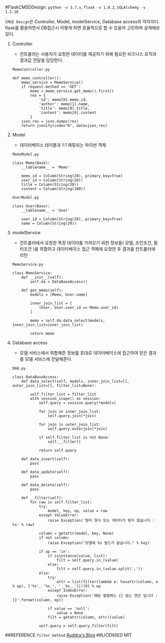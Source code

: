 #FlaskCMSDDesign.
`python -v 3.7.x`, `flask -v 1.0.2`, `SQLAlchemy -v 1.2.18`

`CMSD Design`은 Controller, Model, modelService, Database access의 약자이다.
flask를 활용하면서 DB접근시 어떻게 하면 효율적으로 할 수 있을까 고민하며 설계해보았다.


1. Controller
    - 컨트롤러는 사용자가 요청한 데이터를 제공하기 위해 필요한 비즈니스 로직과 결과값 전달을 담당한다.
    
    `MemoController.py`
    ```
    def memo_controller():
        memo_service = MemoService()
        if request.method == 'GET':
            memo = memo_service.get_memo().first()
            res = {
                'id': memo[0].memo_id,
                'author': memo[1].name,
                'title': memo[0].title,
                'content': memo[0].content
            }
        json_res = json.dumps(res)
        return jsonify(code="0", data=json_res)
    ``` 
        
2. Model
    - 데이터베이스 테이블과 1:1 매핑되는 파이썬 객체
    
    `MemoModel.py`
    ```
    class Memo(Base):
        __tablename__ = 'Memo'
    
        memo_id = Column(String(20), primary_key=True)
        user_id = Column(String(20))
        title = Column(String(20))
        content = Column(String(100))
    ```
    `UserModel.py`
    ```
    class User(Base):
        __tablename__ = 'User'
    
        user_id = Column(String(20), primary_key=True)
        name = Column(String(20))

    ```
3. modelService
    - 컨트롤러에서 요청한 특정 데이터를 가져오기 위한 정보들( 모델, 조인조건, 필터조건 )을 취합하고 데이터베이스 접근 객체에 요청한 후 결과를 컨트롤러에 리턴
    
    `MemoService.py`
    
    ```
    class MemoService:
        def __init__(self):
            self.da = DataBaseAccess()
    
        def get_memo(self):
            models = [Memo, User.name]
    
            inner_join_list = [
                (User, User.user_id == Memo.user_id)
            ]
    
            memo = self.da.data_select(models, inner_join_list=inner_join_list)
    
            return memo
    ```
    
4. Database access
    - 모델 서비스에서 취합해준 정보를 토대로 데이터베이스에 접근하여 얻은 결과를 모델 서비스에 전달해준다.
    
    `DAO.py`
    ```
    class DataBaseAccess:
        def data_select(self, models, inner_join_list=[], outer_join_list=[], filter_list=None):
    
            self.filter_list = filter_list
            with session_scope() as session:
                self.query = session.query(*models)
    
                for join in inner_join_list:
                    self.query.join(*join)
    
                for join in outer_join_list:
                    self.query.outerjoin(*join)
    
                if self.filter_list is not None:
                    self.__filter()
    
                return self.query
    
        def data_insert(self):
            pass
    
        def data_update(self):
            pass
    
        def data_delete(self):
            pass
    
        def __filter(self):
            for raw in self.filter_list:
                try:
                    model, key, op, value = raw
                except ValueError:
                    raise Exception('필터 형식 또는 데이터가 맞지 않습니다 : %s' % raw)
    
                column = getattr(model, key, None)
                if not column:
                    raise Exception("모델에 %s 필드가 없습니다." % key)
    
                if op == 'in':
                    if isinstance(value, list):
                        filt = self.query.in_(value)
                    else:
                        filt = self.query.in_(value.split(','))
                else:
                    try:
                        attr = list(filter(lambda e: hasattr(column, e % op), ['%s', '%s_', '__%s__']))[0] % op
                    except IndexError:
                        raise Exception('해당 컬럼에는 {} 없는 연산 입니다 : {}'.format(column, op))
    
                    if value == 'null':
                        value = None
                    filt = getattr(column, attr)(value)
    
                self.query = self.query.filter(filt)
    ```
##REFERENCE
 `filter method` [Ruddra's Blog](https://ruddra.com/posts/dynamically-constructing-filters-based-on-string-input-using-sqlalchemy/)
##LICENSED
MIT